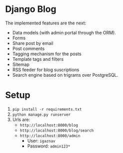 # Django Blog
The implemented features are the next:

* Data models (with admin portal through the ORM).
* Forms
* Share post by email
* Post comments
* Tagging mechanism for the posts
* Template tags and filters
* Sitemap
* RSS feeder for blog suscriptions
* Search engine based on trigrams over PostgreSQL.

# Setup
1. `pip install -r requirements.txt`
2. `python manage.py runserver`
3. Urls are:
    * `http://localhost:8000/blog`
    * `http://localhost:8000/blog/search`
    * `http://localhost:8000/admin`
        * User: `igaznav`
        * Password: `admin123*`